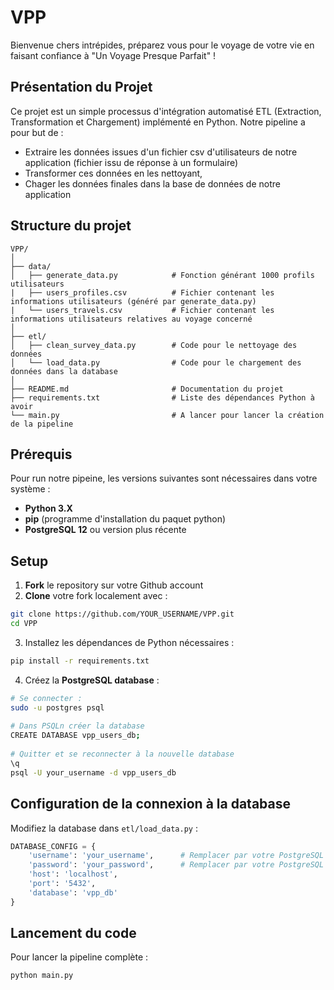 # VPP
Bienvenue chers intrépides, préparez vous pour le voyage de votre vie en faisant confiance à "Un Voyage Presque Parfait" !

## Présentation du Projet 

Ce projet est un simple processus d'intégration automatisé ETL (Extraction, Transformation et Chargement) implémenté en Python. 
Notre pipeline a pour but de : 

- Extraire les données issues d'un fichier csv d'utilisateurs de notre application (fichier issu de réponse à un formulaire)
- Transformer ces données en les nettoyant,
- Chager les données finales dans la base de données de notre application

## Structure du projet

````
VPP/
│
├── data/                           
│   ├── generate_data.py            # Fonction générant 1000 profils utilisateurs
|   ├── users_profiles.csv          # Fichier contenant les informations utilisateurs (généré par generate_data.py)
|   └── users_travels.csv           # Fichier contenant les informations utilisateurs relatives au voyage concerné
│
├── etl/
│   ├── clean_survey_data.py        # Code pour le nettoyage des données
│   └── load_data.py                # Code pour le chargement des données dans la database
│
├── README.md                       # Documentation du projet
├── requirements.txt                # Liste des dépendances Python à avoir 
└── main.py                         # A lancer pour lancer la création de la pipeline
````

## Prérequis 

Pour run notre pipeine, les versions suivantes sont nécessaires dans votre système : 

- **Python 3.X**
- **pip** (programme d'installation du paquet python)
- **PostgreSQL 12** ou version plus récente


## Setup 

1. **Fork** le repository sur votre Github account
2. **Clone** votre fork localement avec :

```bash
git clone https://github.com/YOUR_USERNAME/VPP.git
cd VPP
```
3. Installez les dépendances de Python nécessaires :
   
 ```bash
 pip install -r requirements.txt
 ```
4. Créez la **PostgreSQL database** :

```bash
# Se connecter :
sudo -u postgres psql
   
# Dans PSQLn créer la database
CREATE DATABASE vpp_users_db;
   
# Quitter et se reconnecter à la nouvelle database
\q
psql -U your_username -d vpp_users_db
```

## Configuration de la connexion à la database

Modifiez la database dans `etl/load_data.py` :

```python
DATABASE_CONFIG = {
    'username': 'your_username',      # Remplacer par votre PostgreSQL username
    'password': 'your_password',      # Remplacer par votre PostgreSQL password
    'host': 'localhost',
    'port': '5432',
    'database': 'vpp_db'
}
```

## Lancement du code 

Pour lancer la pipeline complète : 

```python
python main.py
```
